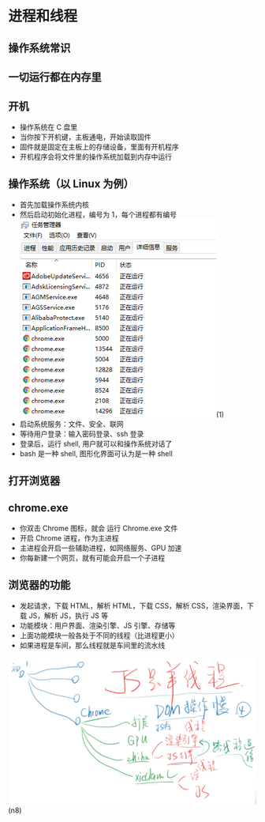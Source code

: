 # 进程和线程

## 操作系统常识

## 一切运行都在内存里

## 开机

- 操作系统在 C 盘里
- 当你按下开机键，主板通电，开始读取固件
- 固件就是固定在主板上的存储设备，里面有开机程序
- 开机程序会将文件里的操作系统加载到内存中运行

## 操作系统（以 Linux 为例）

- 首先加载操作系统内核
- 然后启动初始化进程，编号为 1，每个进程都有编号
  ![image](../images2/63/1.PNG)(1)
- 启动系统服务：文件、安全、联网
- 等待用户登录：输入密码登录、ssh 登录
- 登录后，运行 shell, 用户就可以和操作系统对话了
- bash 是一种 shell, 图形化界面可认为是一种 shell

## 打开浏览器

## chrome.exe

- 你双击 Chrome 图标，就会 运行 Chrome.exe 文件
- 开启 Chrome 进程，作为主进程
- 主进程会开启一些辅助进程，如网络服务、GPU 加速
- 你每新建一个网页，就有可能会开启一个子进程

## 浏览器的功能

- 发起请求，下载 HTML，解析 HTML，下载 CSS，解析 CSS，渲染界面，下载 JS，解析 JS，执行 JS 等
- 功能模块：用户界面、渲染引擎、JS 引擎、存储等
- 上面功能模块一般各处于不同的线程（比进程更小）
- 如果进程是车间，那么线程就是车间里的流水线

![image](../images2/63/n8.PNG)(n8)
